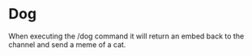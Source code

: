 # Dog

When executing the /dog command it will return an embed back to the channel and send a meme of a cat.
